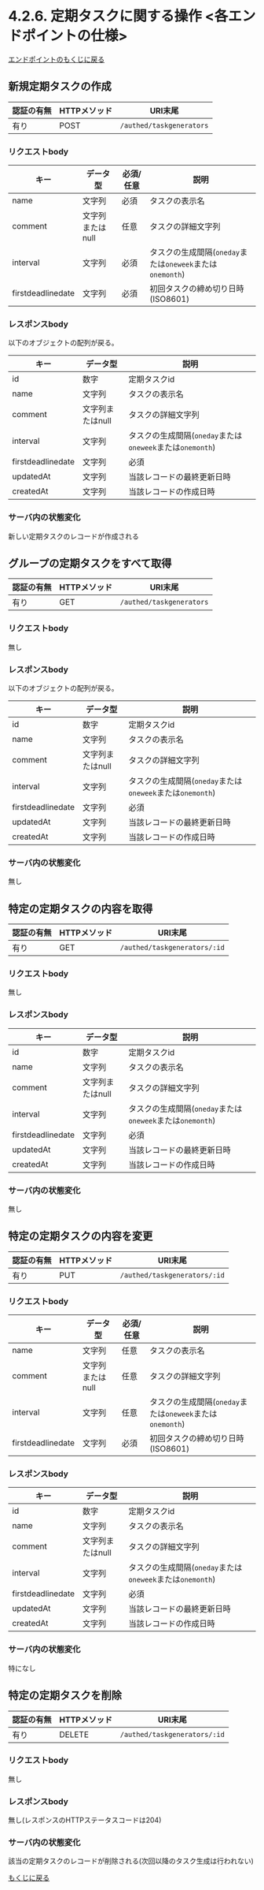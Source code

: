# 4.2.6. 定期タスクに関する操作 <各エンドポイントの仕様>

[エンドポイントのもくじに戻る](index.md)

## 新規定期タスクの作成

| 認証の有無 | HTTPメソッド | URI末尾 |
----|----|----
| 有り | POST | `/authed/taskgenerators` |

### リクエストbody

| キー | データ型 | 必須/任意 | 説明 |
----|----|----|----
| name | 文字列 | 必須 | タスクの表示名 |
| comment | 文字列またはnull | 任意 | タスクの詳細文字列 |
| interval | 文字列 | 必須 | タスクの生成間隔(`oneday`または`oneweek`または`onemonth`) |
| firstdeadlinedate | 文字列 | 必須 | 初回タスクの締め切り日時(ISO8601) |

### レスポンスbody

以下のオブジェクトの配列が戻る。

| キー | データ型 | 説明 |
----|----|----
| id | 数字 | 定期タスクid |
| name | 文字列 |  タスクの表示名 |
| comment | 文字列またはnull |  タスクの詳細文字列 |
| interval | 文字列 |  タスクの生成間隔(`oneday`または`oneweek`または`onemonth`) |
| firstdeadlinedate | 文字列 | 必須 | 初回タスクの締め切り日時(ISO8601) |
| updatedAt | 文字列 | 当該レコードの最終更新日時 |
| createdAt | 文字列 | 当該レコードの作成日時 |

### サーバ内の状態変化

新しい定期タスクのレコードが作成される

## グループの定期タスクをすべて取得

| 認証の有無 | HTTPメソッド | URI末尾 |
----|----|----
| 有り | GET | `/authed/taskgenerators` |

### リクエストbody

無し

### レスポンスbody

以下のオブジェクトの配列が戻る。

| キー | データ型 | 説明 |
----|----|----
| id | 数字 | 定期タスクid |
| name | 文字列 |  タスクの表示名 |
| comment | 文字列またはnull |  タスクの詳細文字列 |
| interval | 文字列 |  タスクの生成間隔(`oneday`または`oneweek`または`onemonth`) |
| firstdeadlinedate | 文字列 | 必須 | 初回タスクの締め切り日時(ISO8601) |
| updatedAt | 文字列 | 当該レコードの最終更新日時 |
| createdAt | 文字列 | 当該レコードの作成日時 |

### サーバ内の状態変化

無し

## 特定の定期タスクの内容を取得

| 認証の有無 | HTTPメソッド | URI末尾 |
----|----|----
| 有り | GET | `/authed/taskgenerators/:id` |

### リクエストbody

無し

### レスポンスbody

| キー | データ型 | 説明 |
----|----|----
| id | 数字 | 定期タスクid |
| name | 文字列 |  タスクの表示名 |
| comment | 文字列またはnull |  タスクの詳細文字列 |
| interval | 文字列 |  タスクの生成間隔(`oneday`または`oneweek`または`onemonth`) |
| firstdeadlinedate | 文字列 | 必須 | 初回タスクの締め切り日時(ISO8601) |
| updatedAt | 文字列 | 当該レコードの最終更新日時 |
| createdAt | 文字列 | 当該レコードの作成日時 |

### サーバ内の状態変化

無し

## 特定の定期タスクの内容を変更

| 認証の有無 | HTTPメソッド | URI末尾 |
----|----|----
| 有り | PUT | `/authed/taskgenerators/:id` |

### リクエストbody

| キー | データ型 | 必須/任意 | 説明 |
----|----|----|----
| name | 文字列 | 任意 | タスクの表示名 |
| comment | 文字列またはnull | 任意 | タスクの詳細文字列 |
| interval | 文字列 | 任意 | タスクの生成間隔(`oneday`または`oneweek`または`onemonth`) |
| firstdeadlinedate | 文字列 | 必須 | 初回タスクの締め切り日時(ISO8601) |

### レスポンスbody

| キー | データ型 | 説明 |
----|----|----
| id | 数字 | 定期タスクid |
| name | 文字列 |  タスクの表示名 |
| comment | 文字列またはnull |  タスクの詳細文字列 |
| interval | 文字列 |  タスクの生成間隔(`oneday`または`oneweek`または`onemonth`) |
| firstdeadlinedate | 文字列 | 必須 | 初回タスクの締め切り日時(ISO8601) |
| updatedAt | 文字列 | 当該レコードの最終更新日時 |
| createdAt | 文字列 | 当該レコードの作成日時 |

### サーバ内の状態変化

特になし

## 特定の定期タスクを削除

| 認証の有無 | HTTPメソッド | URI末尾 |
----|----|----
| 有り | DELETE | `/authed/taskgenerators/:id` |

### リクエストbody

無し

### レスポンスbody

無し(レスポンスのHTTPステータスコードは204)

### サーバ内の状態変化

該当の定期タスクのレコードが削除される(次回以降のタスク生成は行われない)

[もくじに戻る](../index.md)
